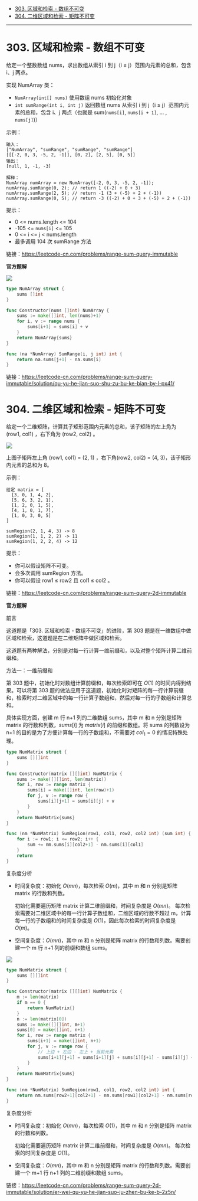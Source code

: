 - [303. 区域和检索 - 数组不可变](#303-区域和检索---数组不可变)
- [304. 二维区域和检索 - 矩阵不可变](#304-二维区域和检索---矩阵不可变)

------------------------------

# 303. 区域和检索 - 数组不可变

给定一个整数数组  nums，求出数组从索引 i 到 j（i ≤ j）范围内元素的总和，包含 i、j 两点。

实现 NumArray 类：

- `NumArray(int[] nums)` 使用数组 nums 初始化对象
- `int sumRange(int i, int j)` 返回数组 nums 从索引 i 到 j（i ≤ j）范围内元素的总和，包含 i、j 两点（也就是 sum(`nums[i]`, `nums[i + 1]`, ... , `nums[j]`)）

示例：

```
输入：
["NumArray", "sumRange", "sumRange", "sumRange"]
[[[-2, 0, 3, -5, 2, -1]], [0, 2], [2, 5], [0, 5]]
输出：
[null, 1, -1, -3]

解释：
NumArray numArray = new NumArray([-2, 0, 3, -5, 2, -1]);
numArray.sumRange(0, 2); // return 1 ((-2) + 0 + 3)
numArray.sumRange(2, 5); // return -1 (3 + (-5) + 2 + (-1)) 
numArray.sumRange(0, 5); // return -3 ((-2) + 0 + 3 + (-5) + 2 + (-1))
```

提示：

- 0 <= nums.length <= 104
- -105 <= `nums[i]` <= 105
- 0 <= i <= j < nums.length
- 最多调用 104 次 sumRange 方法

链接：https://leetcode-cn.com/problems/range-sum-query-immutable

**官方题解**

![](assets/0303_range-sum-query-immutable1.png)

```go
type NumArray struct {
    sums []int
}

func Constructor(nums []int) NumArray {
    sums := make([]int, len(nums)+1)
    for i, v := range nums {
        sums[i+1] = sums[i] + v
    }
    return NumArray{sums}
}

func (na *NumArray) SumRange(i, j int) int {
    return na.sums[j+1] - na.sums[i]
}
```

链接：https://leetcode-cn.com/problems/range-sum-query-immutable/solution/qu-yu-he-jian-suo-shu-zu-bu-ke-bian-by-l-px41/


# 304. 二维区域和检索 - 矩阵不可变

给定一个二维矩阵，计算其子矩形范围内元素的总和，该子矩阵的左上角为 (row1, col1) ，右下角为 (row2, col2) 。

![](assets/0304_range-sum-query-2d-immutable.png)

上图子矩阵左上角 (row1, col1) = (2, 1) ，右下角(row2, col2) = (4, 3)，该子矩形内元素的总和为 8。

示例：

```
给定 matrix = [
  [3, 0, 1, 4, 2],
  [5, 6, 3, 2, 1],
  [1, 2, 0, 1, 5],
  [4, 1, 0, 1, 7],
  [1, 0, 3, 0, 5]
]

sumRegion(2, 1, 4, 3) -> 8
sumRegion(1, 1, 2, 2) -> 11
sumRegion(1, 2, 2, 4) -> 12
```

提示：

- 你可以假设矩阵不可变。
- 会多次调用 sumRegion 方法。
- 你可以假设 row1 ≤ row2 且 col1 ≤ col2 。

链接：https://leetcode-cn.com/problems/range-sum-query-2d-immutable

**官方题解**

前言

这道题是「303. 区域和检索 - 数组不可变」的进阶，第 303 题是在一维数组中做区域和检索，这道题是在二维矩阵中做区域和检索。

这道题有两种解法，分别是对每一行计算一维前缀和，以及对整个矩阵计算二维前缀和。

方法一：一维前缀和

第 303 题中，初始化时对数组计算前缀和，每次检索即可在 $O(1)$ 的时间内得到结果。可以将第 303 题的做法应用于这道题，初始化时对矩阵的每一行计算前缀和，检索时对二维区域中的每一行计算子数组和，然后对每一行的子数组和计算总和。

具体实现方面，创建 m 行 n+1 列的二维数组 sums，其中 m 和 n 分别是矩阵 matrix 的行数和列数，$\textit{sums}[i]$ 为 $\textit{matrix}[i]$ 的前缀和数组。将 sums 的列数设为 n+1 的目的是为了方便计算每一行的子数组和，不需要对 $\textit{col}_1=0$ 的情况特殊处理。

```go
type NumMatrix struct {
    sums [][]int
}

func Constructor(matrix [][]int) NumMatrix {
    sums := make([][]int, len(matrix))
    for i, row := range matrix {
        sums[i] = make([]int, len(row)+1)
        for j, v := range row {
            sums[i][j+1] = sums[i][j] + v
        }
    }
    return NumMatrix{sums}
}

func (nm *NumMatrix) SumRegion(row1, col1, row2, col2 int) (sum int) {
    for i := row1; i <= row2; i++ {
        sum += nm.sums[i][col2+1] - nm.sums[i][col1]
    }
    return
}
```

复杂度分析

- 时间复杂度：初始化 $O(mn)$，每次检索 $O(m)$，其中 m 和 n 分别是矩阵 matrix 的行数和列数。

    初始化需要遍历矩阵 matrix 计算二维前缀和，时间复杂度是 $O(mn)$。
    每次检索需要对二维区域中的每一行计算子数组和，二维区域的行数不超过 m，计算每一行的子数组和的时间复杂度是 $O(1)$，因此每次检索的时间复杂度是 $O(m)$。

- 空间复杂度：$O(mn)$，其中 m 和 n 分别是矩阵 matrix 的行数和列数。需要创建一个 m 行 n+1 列的前缀和数组 sums。

![](assets/0304_range-sum-query-2d-immutable1.png)

```go
type NumMatrix struct {
    sums [][]int
}

func Constructor(matrix [][]int) NumMatrix {
    m := len(matrix)
    if m == 0 {
        return NumMatrix{}
    }
    n := len(matrix[0])
    sums := make([][]int, m+1)
    sums[0] = make([]int, n+1)
    for i, row := range matrix {
        sums[i+1] = make([]int, n+1)
        for j, v := range row {
            // 上边 + 左边 - 左上 + 当前元素
            sums[i+1][j+1] = sums[i+1][j] + sums[i][j+1] - sums[i][j] + v
        }
    }
    return NumMatrix{sums}
}

func (nm *NumMatrix) SumRegion(row1, col1, row2, col2 int) int {
    return nm.sums[row2+1][col2+1] - nm.sums[row1][col2+1] - nm.sums[row2+1][col1] + nm.sums[row1][col1]
}
```

复杂度分析

- 时间复杂度：初始化 $O(mn)$，每次检索 $O(1)$，其中 m 和 n 分别是矩阵 matrix 的行数和列数。

    初始化需要遍历矩阵 matrix 计算二维前缀和，时间复杂度是 $O(mn)$。
    每次检索的时间复杂度是 $O(1)$。

- 空间复杂度：$O(mn)$，其中 m 和 n 分别是矩阵 matrix 的行数和列数。需要创建一个 m+1 行 n+1 列的二维前缀和数组 sums。

链接：https://leetcode-cn.com/problems/range-sum-query-2d-immutable/solution/er-wei-qu-yu-he-jian-suo-ju-zhen-bu-ke-b-2z5n/